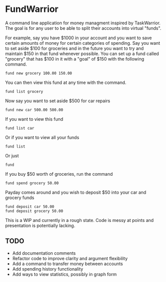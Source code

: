 # FundWarrior

A command line application for money managment inspired
by TaskWarrior. The goal is for any user to be able to
split their accounts into virtual "funds".

For example, say you have $1000 in your account and you
want to save certain amounts of money for certain categories
of spending. Say you want to set aside $100 for groceries and
in the future you want to try and maintain $150 in that fund
whenever possible. You can set up a fund called "grocery" that has
$100 in it with a "goal" of $150 with the following command.

```
fund new grocery 100.00 150.00
```

You can then view this fund at any time with the command.

```
fund list grocery
```

Now say you want to set aside $500 for car repairs

```
fund new car 500.00 500.00
```

If you want to view this fund

```
fund list car
```

Or if you want to view all your funds

```
fund list
```

Or just

```
fund
```

If you buy $50 worth of groceries, run the command

```
fund spend grocery 50.00
```

Payday comes around and you wish to deposit $50 into your car and grocery funds

```
fund deposit car 50.00
fund deposit grocery 50.00
```

This is a WIP and currently in a rough state. Code is messy at points and presentation is potentially lacking.

## TODO

- Add documentation comments
- Refactor code to improve clarity and argument flexibility
- Add a command to transfer money between accounts
- Add spending history functionality
- Add ways to view statistics, possibly in graph form